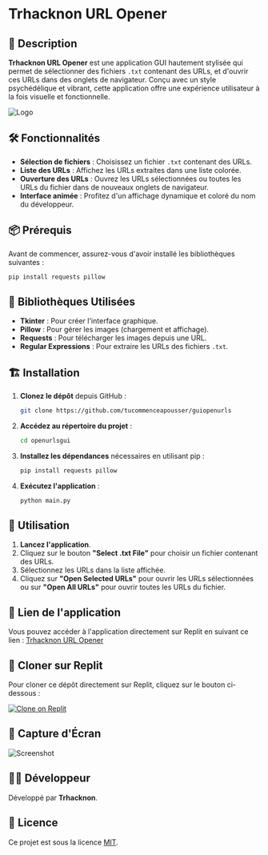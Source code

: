 # Trhacknon URL Opener

## 🚀 Description

**Trhacknon URL Opener** est une application GUI hautement stylisée qui permet de sélectionner des fichiers `.txt` contenant des URLs, et d'ouvrir ces URLs dans des onglets de navigateur. Conçu avec un style psychédélique et vibrant, cette application offre une expérience utilisateur à la fois visuelle et fonctionnelle.

![Logo](https://h.top4top.io/p_3129m3dbb0.png) 

## 🛠 Fonctionnalités

- **Sélection de fichiers** : Choisissez un fichier `.txt` contenant des URLs.
- **Liste des URLs** : Affichez les URLs extraites dans une liste colorée.
- **Ouverture des URLs** : Ouvrez les URLs sélectionnées ou toutes les URLs du fichier dans de nouveaux onglets de navigateur.
- **Interface animée** : Profitez d'un affichage dynamique et coloré du nom du développeur.

## 📦 Prérequis

Avant de commencer, assurez-vous d'avoir installé les bibliothèques suivantes :

```bash
pip install requests pillow
```

## 📜 Bibliothèques Utilisées

- **Tkinter** : Pour créer l'interface graphique.
- **Pillow** : Pour gérer les images (chargement et affichage).
- **Requests** : Pour télécharger les images depuis une URL.
- **Regular Expressions** : Pour extraire les URLs des fichiers `.txt`.

## 🏗 Installation

1. **Clonez le dépôt** depuis GitHub :

    ```bash
    git clone https://github.com/tucommenceapousser/guiopenurls
    ```

2. **Accédez au répertoire du projet** :

    ```bash
    cd openurlsgui
    ```

3. **Installez les dépendances** nécessaires en utilisant pip :

    ```bash
    pip install requests pillow
    ```

4. **Exécutez l'application** :

    ```bash
    python main.py
    ```

## 📄 Utilisation

1. **Lancez l'application**.
2. Cliquez sur le bouton **"Select .txt File"** pour choisir un fichier contenant des URLs.
3. Sélectionnez les URLs dans la liste affichée.
4. Cliquez sur **"Open Selected URLs"** pour ouvrir les URLs sélectionnées ou sur **"Open All URLs"** pour ouvrir toutes les URLs du fichier.

## 🔗 Lien de l'application

Vous pouvez accéder à l'application directement sur Replit en suivant ce lien : [Trhacknon URL Opener](https://replit.com/@trkn/openurlsgui)

## 🔄 Cloner sur Replit

Pour cloner ce dépôt directement sur Replit, cliquez sur le bouton ci-dessous :

[![Clone on Replit](https://replit.com/badge/github.com/tucommenceapousser/guiopenurls)](https://replit.com/@trkn/openurlsgui)

## 📸 Capture d'Écran

![Screenshot](https://l.top4top.io/p_31294utsg0.jpg) 

## 👨‍💻 Développeur

Développé par **Trhacknon**.

## 📜 Licence

Ce projet est sous la licence [MIT](LICENSE).
